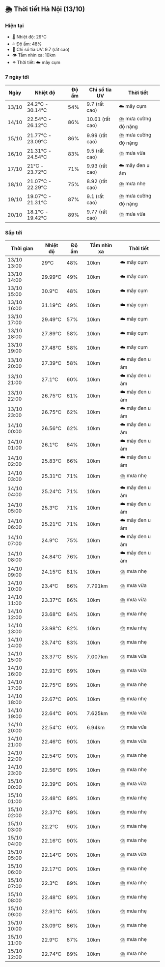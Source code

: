 ## 🌦️ Thời tiết Hà Nội (13/10)

### Hiện tại

- 🌡️ Nhiệt độ: 29℃
- 💦 Độ ẩm: 48%
- 🌟 Chỉ số tia UV: 9.7 (rất cao)
- 👁️ Tầm nhìn xa: 10km
- ☂️ Thời tiết: ☁️ mây cụm

### 7 ngày tới

| Ngày | Nhiệt độ | Độ ẩm | Chỉ số tia UV | Thời tiết |
| --- | --- | --- | --- | --- |
| 13/10 | 24.2℃ - 30.14℃ | 54% | 9.7 (rất cao) | ☁️ mây cụm |
| 14/10 | 22.54℃ - 26.12℃ | 86% | 10.61 (rất cao) | ⛈️ mưa cường độ nặng |
| 15/10 | 21.77℃ - 23.09℃ | 86% | 9.99 (rất cao) | ⛈️ mưa cường độ nặng |
| 16/10 | 21.31℃ - 24.54℃ | 83% | 9.5 (rất cao) | ⛈️ mưa vừa |
| 17/10 | 21℃ - 23.72℃ | 71% | 9.93 (rất cao) | ☁️ mây đen u ám |
| 18/10 | 21.07℃ - 22.29℃ | 75% | 8.92 (rất cao) | ⛈️ mưa nhẹ |
| 19/10 | 19.07℃ - 21.31℃ | 87% | 9.1 (rất cao) | ⛈️ mưa cường độ nặng |
| 20/10 | 18.1℃ - 19.42℃ | 89% | 9.77 (rất cao) | ⛈️ mưa vừa |

### Sắp tới

| Thời gian | Nhiệt độ | Độ ẩm | Tầm nhìn xa | Thời tiết |
| --- | --- | --- | --- | --- |
| 13/10 13:00 | 29℃ | 48% | 10km | ☁️ mây cụm |
| 13/10 14:00 | 29.99℃ | 49% | 10km | ☁️ mây cụm |
| 13/10 15:00 | 30.9℃ | 48% | 10km | ☁️ mây cụm |
| 13/10 16:00 | 31.19℃ | 49% | 10km | ☁️ mây cụm |
| 13/10 17:00 | 29.49℃ | 57% | 10km | ☁️ mây cụm |
| 13/10 18:00 | 27.89℃ | 58% | 10km | ☁️ mây cụm |
| 13/10 19:00 | 27.48℃ | 58% | 10km | ☁️ mây cụm |
| 13/10 20:00 | 27.39℃ | 58% | 10km | ☁️ mây đen u ám |
| 13/10 21:00 | 27.1℃ | 60% | 10km | ☁️ mây đen u ám |
| 13/10 22:00 | 26.75℃ | 61% | 10km | ☁️ mây đen u ám |
| 13/10 23:00 | 26.75℃ | 62% | 10km | ☁️ mây đen u ám |
| 14/10 00:00 | 26.56℃ | 62% | 10km | ☁️ mây đen u ám |
| 14/10 01:00 | 26.1℃ | 64% | 10km | ☁️ mây đen u ám |
| 14/10 02:00 | 25.83℃ | 66% | 10km | ☁️ mây đen u ám |
| 14/10 03:00 | 25.31℃ | 71% | 10km | ⛈️ mưa nhẹ |
| 14/10 04:00 | 25.24℃ | 71% | 10km | ☁️ mây đen u ám |
| 14/10 05:00 | 25.3℃ | 71% | 10km | ☁️ mây đen u ám |
| 14/10 06:00 | 25.21℃ | 71% | 10km | ☁️ mây đen u ám |
| 14/10 07:00 | 24.9℃ | 75% | 10km | ☁️ mây đen u ám |
| 14/10 08:00 | 24.84℃ | 76% | 10km | ☁️ mây đen u ám |
| 14/10 09:00 | 24.15℃ | 81% | 10km | ⛈️ mưa nhẹ |
| 14/10 10:00 | 23.4℃ | 86% | 7.791km | ⛈️ mưa vừa |
| 14/10 11:00 | 23.37℃ | 86% | 10km | ⛈️ mưa vừa |
| 14/10 12:00 | 23.68℃ | 84% | 10km | ⛈️ mưa nhẹ |
| 14/10 13:00 | 23.98℃ | 82% | 10km | ⛈️ mưa nhẹ |
| 14/10 14:00 | 23.74℃ | 83% | 10km | ⛈️ mưa nhẹ |
| 14/10 15:00 | 23.37℃ | 85% | 7.007km | ⛈️ mưa vừa |
| 14/10 16:00 | 22.91℃ | 89% | 10km | ⛈️ mưa vừa |
| 14/10 17:00 | 22.75℃ | 89% | 10km | ⛈️ mưa nhẹ |
| 14/10 18:00 | 22.67℃ | 90% | 10km | ⛈️ mưa nhẹ |
| 14/10 19:00 | 22.64℃ | 90% | 7.625km | ⛈️ mưa vừa |
| 14/10 20:00 | 22.54℃ | 90% | 6.94km | ⛈️ mưa vừa |
| 14/10 21:00 | 22.46℃ | 90% | 10km | ⛈️ mưa vừa |
| 14/10 22:00 | 22.54℃ | 90% | 10km | ⛈️ mưa nhẹ |
| 14/10 23:00 | 22.56℃ | 89% | 10km | ⛈️ mưa nhẹ |
| 15/10 00:00 | 22.39℃ | 90% | 10km | ⛈️ mưa vừa |
| 15/10 01:00 | 22.48℃ | 89% | 10km | ⛈️ mưa nhẹ |
| 15/10 02:00 | 22.37℃ | 89% | 10km | ⛈️ mưa nhẹ |
| 15/10 03:00 | 22.2℃ | 90% | 10km | ⛈️ mưa nhẹ |
| 15/10 04:00 | 22.16℃ | 90% | 10km | ⛈️ mưa nhẹ |
| 15/10 05:00 | 22.14℃ | 90% | 10km | ⛈️ mưa vừa |
| 15/10 06:00 | 22.17℃ | 90% | 10km | ⛈️ mưa nhẹ |
| 15/10 07:00 | 22.3℃ | 89% | 10km | ⛈️ mưa nhẹ |
| 15/10 08:00 | 22.48℃ | 89% | 10km | ⛈️ mưa nhẹ |
| 15/10 09:00 | 22.91℃ | 86% | 10km | ⛈️ mưa nhẹ |
| 15/10 10:00 | 23.09℃ | 86% | 10km | ⛈️ mưa nhẹ |
| 15/10 11:00 | 22.9℃ | 87% | 10km | ⛈️ mưa nhẹ |
| 15/10 12:00 | 22.74℃ | 89% | 10km | ⛈️ mưa nhẹ |
